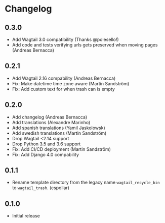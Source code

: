 # Changelog

## 0.3.0
- Add Wagtail 3.0 compatibility (Thanks @polesello!)
- Add code and tests verifying urls gets preserved when moving pages (Andreas Bernacca)

## 0.2.1

- Add Wagtail 2.16 compability (Andreas Bernacca)
- Fix: Make datetime time zone aware (Martin Sandström)
- Fix: Add custom text for when trash can is empty


## 0.2.0

- Add changelog (Andreas Bernacca)
- Add translations (Alexandre Marinho)
- Add spanish translations (Yamil Jaskolowsk)
- Add swedish translations (Martin Sandström)
- Drop Wagtail <2.14 support
- Drop Python 3.5 and 3.6 support
- Fix: Add CI/CD deployment (Martin Sandström)
- Fix: Add Django 4.0 compability


## 0.1.1

- Rename template directory from the legacy name `wagtail_recycle_bin` to `wagtail_trash`. (cspollar)


## 0.1.0

- Initial release
